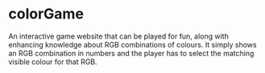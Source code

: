 # colorGame
An interactive game website  that can be played for fun, along with enhancing knowledge about RGB combinations of colours.  It simply shows an RGB combination in numbers and the player has to select the matching visible colour for that RGB.
